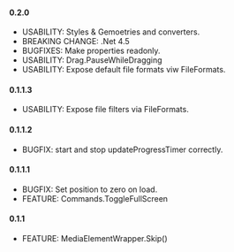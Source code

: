 #### 0.2.0
* USABILITY: Styles & Gemoetries and converters.
* BREAKING CHANGE: .Net 4.5
* BUGFIXES: Make properties readonly.
* USABILITY: Drag.PauseWhileDragging
* USABILITY: Expose default file formats viw FileFormats.
#### 0.1.1.3
* USABILITY: Expose file filters via FileFormats.

#### 0.1.1.2
* BUGFIX: start and stop updateProgressTimer correctly.

#### 0.1.1.1
* BUGFIX: Set position to zero on load.
* FEATURE: Commands.ToggleFullScreen

#### 0.1.1
* FEATURE: MediaElementWrapper.Skip()